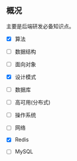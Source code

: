 

<h2 id="概况">概况</h2>
<p>主要是后端研发必备知识点。</p>

-   [x] 算法
-   [ ] 数据结构
-   [ ] 面向对象
-   [x] 设计模式
-   [ ] 数据库
-   [ ] 高可用(分布式)
-   [ ] 操作系统
-   [ ] 网络
-   [x] Redis
-   [ ]  MySQL

